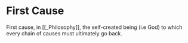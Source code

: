 # First Cause

First cause, in [[_Philosophy]], the self-created being (i.e God) to which every chain of causes must ultimately go back.